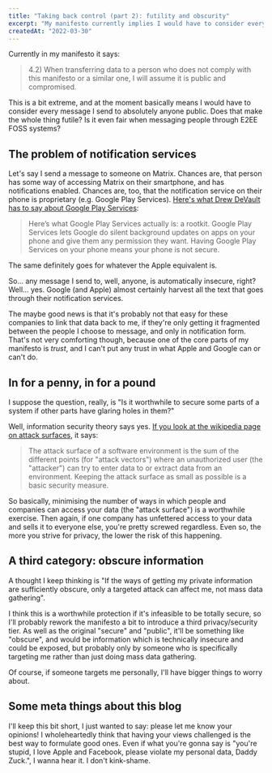 ```yaml
---
title: "Taking back control (part 2): futility and obscurity"
excerpt: "My manifesto currently implies I would have to consider every message I send to absolutely anyone public. Is this reasonable?"
createdAt: "2022-03-30"
---
```


Currently in my manifesto it says:

> 4.2) When transferring data to a person who does not comply with this
> manifesto or a similar one, I will assume it is public and compromised.

This is a bit extreme, and at the moment basically means I would have to
consider every message I send to absolutely anyone public. Does that make the
whole thing futile? Is it even fair when messaging people through E2EE FOSS
systems?

## The problem of notification services

Let's say I send a message to someone on Matrix. Chances are, that person has
some way of accessing Matrix on their smartphone, and has notifications
enabled. Chances are, too, that the notification service on their phone is
proprietary (e.g. Google Play Services). [Here's what Drew DeVault has to say
about Google Play Services](https://drewdevault.com/2018/08/08/Signal.html):

> Here’s what Google Play Services actually is: a rootkit. Google Play Services
> lets Google do silent background updates on apps on your phone and give them
> any permission they want. Having Google Play Services on your phone means
> your phone is not secure.

The same definitely goes for whatever the Apple equivalent is.

So... any message I send to, well, anyone, is automatically insecure, right?
Well... yes. Google (and Apple) almost certainly harvest all the text that goes
through their notification services.

The maybe good news is that it's probably not that easy for these companies to
link that data back to me, if they're only getting it fragmented between the
people I choose to message, and only in notification form. That's not very
comforting though, because one of the core parts of my manifesto is _trust_,
and I can't put any trust in what Apple and Google can or can't do.

## In for a penny, in for a pound

I suppose the question, really, is "Is it worthwhile to secure some parts of a
system if other parts have glaring holes in them?"

Well, information security theory says yes. [If you look at the wikipedia page
on attack surfaces](https://en.wikipedia.org/wiki/Attack_surface), it says:

> The attack surface of a software environment is the sum of the different
> points (for "attack vectors") where an unauthorized user (the "attacker") can
> try to enter data to or extract data from an environment. Keeping the attack
> surface as small as possible is a basic security measure.

So basically, minimising the number of ways in which people and companies can
access your data (the "attack surface") is a worthwhile exercise. Then again,
if one company has unfettered access to your data and sells it to everyone
else, you're pretty screwed regardless. Even so, the more you strive for
privacy, the lower the risk of this happening.

## A third category: obscure information

A thought I keep thinking is "If the ways of getting my private information
are sufficiently obscure, only a targeted attack can affect me, not mass data
gathering".

I think this is a worthwhile protection if it's infeasible to be totally
secure, so I'll probably rework the manifesto a bit to introduce a third
privacy/security tier. As well as the original "secure" and "public", it'll be
something like "obscure", and would be information which is technically
insecure and could be exposed, but probably only by someone who is specifically
targeting me rather than just doing mass data gathering.

Of course, if someone targets me personally, I'll have bigger things to worry
about.

## Some meta things about this blog

I'll keep this bit short, I just wanted to say: please let me know your
opinions! I wholeheartedly think that having your views challenged is the best
way to formulate good ones. Even if what you're gonna say is "you're stupid, I
love Apple and Facebook, please violate my personal data, Daddy Zuck.", I wanna
hear it. I don't kink-shame.

<!-- vi: set sts=2 sw=2 et :-->
